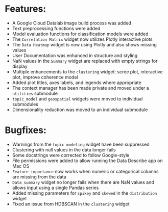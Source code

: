 # Features:
- A Google Cloud Datalab image build process was added
- Text preprocessing functions were added
- Model evaluation functions for classification models were added
- The `Correlation Matrix` widget now utilizes Plotly interactive plots
- The `Data Heatmap` widget is now using Plotly and also shows missing values
- User Documentation was enhanced in structure and styling
- NaN values in the `Summary` widget are replaced with empty strings for display
- Multiple enhancements to the `clustering` widget: scree plot, interactive plot, improve coherence model
- Added plot titles, axes labels, and legends where appropriate
- The context manager has been made private and moved under a `utilities` submodule
- `topic_model` and `geospatial` widgets were moved to individual submodules
- Dimensionality reduction was moved to an individual submodule

# Bugfixes:
- Warnings from the `topic modeling` widget have been suppressed
- Clustering with null values in the data longer fails
- Some docstrings were corrected to follow Google-style
- File permissions were added to allow running the Data Describe app on Mac OS
- `Feature importance` now works when numeric or categorical columns are missing from the data
- `Data summary` widget no longer fails when there are NaN values and allows input using a single Pandas series
- Added missing parameters for `spikey` and `skewed` in the `distribution` widget
- Fixed an issue from HDBSCAN in the `clustering` widget